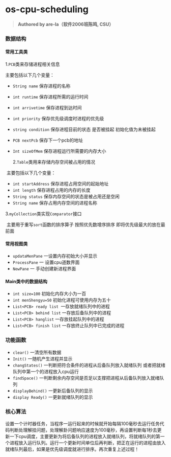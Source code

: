 # os-cpu-scheduling

> **Authored by are-la（软件2006班陈鸣, CSU）**

### 数据结构

#### 常用工具类

1.`PCB`类来存储进程相关信息

  主要包括以下几个变量：

* `String name`  保存进程的名称
* `int runtime`   保存进程所需的运行时间
* `int arrivetime`   保存进程到达时间
* `int priority`   保存优先级调度时进程的优先级
* `string condition`  保存进程目前的状态 是否被挂起 初始化值为未被挂起
* `PCB nextPcb`    保存下一个pcb的地址
* `Int sizeOfMem` 保存进程运行所需要的内存大小



  2.`Table`类用来存储内存空间被占用的情况

​    主要包括以下几个变量：

* `int startAddress` 保存进程占用空间的起始地址 
* `int length` 保存进程占用的内存的长度
* `String status` 保存内存空间的状态是被占用还是空闲
* `String name` 保存占用内存空间的进程名称



3.`myCollection`类实现`Comparator`接口

​    主要用于重写`sort`函数的排序算子 按照优先数增序排序 即将优先级最大的放在最前面



#### 常用视图类

* `updataMenPane` 一设置内存初始大小并显示
* `ProcessPane` 一 设置cpu道数界面
* `NewPane` 一 手动创建新进程界面



#### Main类中的数据结构

* `int size=100` 初始化内存大小为一百
* `int menShengyu=50` 初始化进程可使用内存为五十
* `List<PCB> ready list `一存放就绪队列中的进程
* `List<PCB> behind list` 一存放后备队列中的进程
* `List<PCB> hanglist` 一存放挂起队列中的进程
* `List<PCB> finish list` 一存放终止队列中已完成的进程



### 功能函数

* `clear()` 一清空所有数据
* `Init()` 一随机产生进程并显示
* `changStates()` 一判断把符合条件的进程从后备队列放入就绪队列 或者把就绪队列中第一个的进程放入cpu运行
* `findSpace()` 一判断剩余内存空间是否足以支撑把进程从后备队列放入就绪队列
* `displayBehind()` 一更新后备队列的显示
* `display Ready()` 一更新就绪队列的显示



### 核心算法

设置一个计时器任务，当程序一运行起来的时候就开始每隔100毫秒去运行任务代码判断处理解挂问题，处理解卦问题响应速度为100毫秒，再设置判断每1秒去更新一下cpu调度，主要更新为将后备队列的进程放入就绪队列，将就绪队列的第一个进程放入运行队列。运行一个更新时间单位后再判断，把正在运行的进程由放入就绪队列最后，如果是优先级调度就进行排序。再次重复上述过程！



